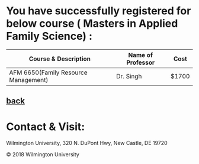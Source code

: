 
# You have successfully registered for below course ( Masters in Applied Family Science) :

|Course & Description| Name of Professor |Cost | 
|---    | ---               | --- |
|AFM 6650(Family Resource Management) | Dr. Singh | $1700 | 


[back](https://tuojeanbaptiste.github.io/TeamC/msafs.html)
---

# Contact & Visit: 
Wilmington University, 
320 N. 
DuPont Hwy, 
New Castle, DE 19720 

<div>
   &copy; 2018 Wilmington University
</div>

